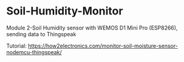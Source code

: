 # Soil-Humidity-Monitor
Module 2-Soil Humidity sensor with WEMOS D1 Mini Pro (ESP8266), sending data to Thingspeak

Tutorial:
https://how2electronics.com/monitor-soil-moisture-sensor-nodemcu-thingspeak/

